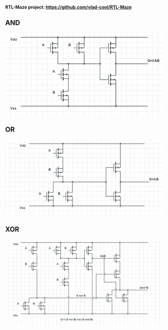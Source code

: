 #### RTL-Maze project: https://github.com/vlad-cool/RTL-Maze

## AND
![AND](and.png)

## OR
![OR](or.png)

## XOR
![XOR](xor.png)